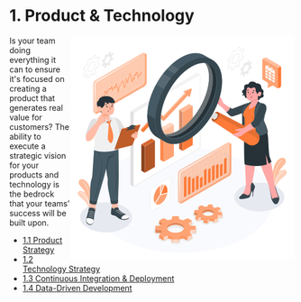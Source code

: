 # 1. Product & Technology
<img align="right" src="../images/product_and_technology.svg" />Is your team doing everything it can to ensure it's focused on creating a product that generates real value for customers? The ability to execute a strategic vision for your products and technology is the bedrock that your teams’ success will be built upon.

- [1.1 Product Strategy](PRODUCT_STRATEGY.md)
- [1.2 Technology Strategy](TECHNOLOGY_STRATEGY.md)
- [1.3 Continuous Integration & Deployment](CONTINUOUS_INTEGRATION_AND_DEPLOYMENT.md)
- [1.4 Data-Driven Development](DATA-DRIVEN_DEVELOPMENT.md)
